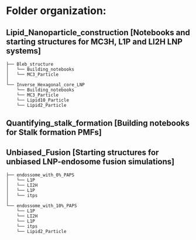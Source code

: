 # Folder organization:


## Lipid_Nanoparticle_construction [Notebooks and starting structures for MC3H, L1P and LI2H LNP systems]
````
├── Bleb_structure 
│   └── Building_notebooks
│   └── MC3_Particle
│ 
└── Inverse_Hexagonal_core_LNP
    └── Building_notebooks
    └── MC3_Particle
    └── Lipid10_Particle
    └── Lipid2_Particle
````

## Quantifying_stalk_formation [Building notebooks for Stalk formation PMFs]


## Unbiased_Fusion [Starting structures for unbiased LNP-endosome fusion simulations]
````
├── endossome_with_0%_PAPS 
│   └── L1P
│   └── LI2H
│   └── L1P
│   └── itps
│ 
└── endossome_with_10%_PAPS
    └── L1P
    └── LI2H
    └── L1P
    └── itps
    └── Lipid2_Particle
````
